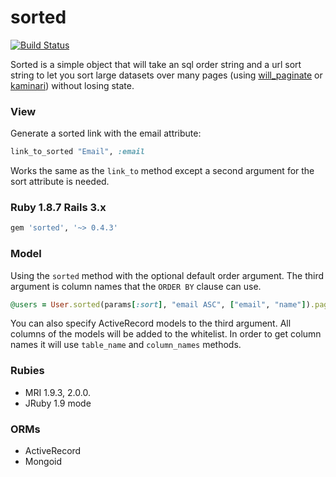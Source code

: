 # sorted

[![Build Status](https://travis-ci.org/mynameisrufus/sorted.png?branch=master)](https://travis-ci.org/mynameisrufus/sorted)

Sorted is a simple object that will take an sql order string and a url
sort string to let you sort large datasets over many pages (using 
[will_paginate](https://github.com/mislav/will_paginate) or 
[kaminari](https://github.com/amatsuda/kaminari)) without losing state.

### View

Generate a sorted link with the email attribute:

```ruby
link_to_sorted "Email", :email
```

Works the same as the `link_to` method except a second argument for the
sort attribute is needed.

### Ruby 1.8.7 Rails 3.x

```ruby
gem 'sorted', '~> 0.4.3'
```

### Model

Using the `sorted` method with the optional default order argument. The third argument is column names that the `ORDER BY` clause can use.

```ruby
@users = User.sorted(params[:sort], "email ASC", ["email", "name"]).page(params[:page])
```

You can also specify ActiveRecord models to the third argument. All columns of the models will be added to the whitelist. In order to get column names it will use `table_name` and `column_names` methods.

### Rubies

* MRI 1.9.3, 2.0.0.
* JRuby 1.9 mode

### ORMs

* ActiveRecord
* Mongoid
